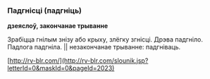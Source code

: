 ### Падгнісці (падгніць)
**дзеяслоў, закончанае трыванне**

Зрабіцца гнілым знізу або крыху, злёгку згнісці. Дрэва падгніло. Падлога падгніла. || незакончанае трыванне: падгніваць.

<a rel="author">[http://rv-blr.com/](http://rv-blr.com/slounik.jsp?letterId=0&maskId=0&pageId=2023)</a>
